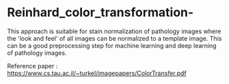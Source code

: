 # Reinhard_color_transformation-
This approach is suitable for stain normalization of pathology images where the 'look and feel' of all images can be normalized to a template image. This can be a good preprocessing step for machine learning and deep learning of pathology images.

Reference paper : https://www.cs.tau.ac.il/~turkel/imagepapers/ColorTransfer.pdf
